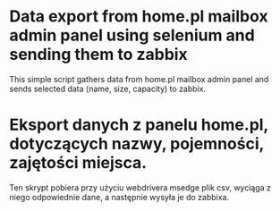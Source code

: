 # Data export from home.pl mailbox admin panel using selenium and sending them to zabbix
This simple script gathers data from home.pl mailbox admin panel and sends selected data (name, size, capacity) to zabbix.


# Eksport danych z panelu home.pl, dotyczących nazwy, pojemności, zajętości miejsca.
Ten skrypt pobiera przy użyciu webdrivera msedge plik csv, wyciąga z niego odpowiednie dane, a następnie wysyła je do zabbixa.
